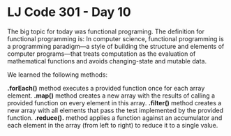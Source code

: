 # LJ Code 301 - Day 10

  The big topic for today was functional programing. The definition for
functional programming is:
In computer science, functional programming is a programming paradigm—a style of
 building the structure and elements of computer programs—that treats
 computation as the evaluation of mathematical functions and avoids
 changing-state and mutable data. 

We learned the following methods:

**.forEach()** method executes a provided function once for each array element.
**.map()** method creates a new array with the results of calling a provided
       function on every element in this array.
**.filter()**  method creates a new array with all elements that pass the test
 implemented by the provided function.
**.reduce().** method applies a function against an accumulator and each element
in the array (from left to right) to reduce it to a single value.
